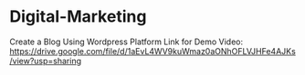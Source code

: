 # Digital-Marketing
Create a Blog Using Wordpress Platform
Link for Demo Video:
https://drive.google.com/file/d/1aEvL4WV9kuWmaz0aONhOFLVJHFe4AJKs/view?usp=sharing
